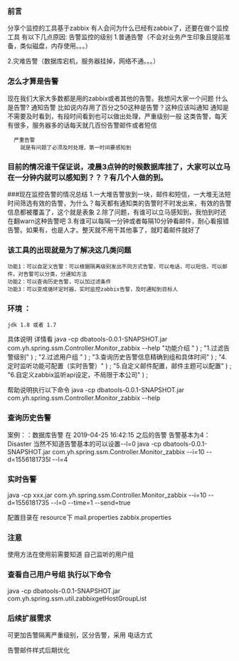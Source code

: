 ### 前言
分享个监控的工具基于zabbix
有人会问为什么已经有zabbix了，还要在做个监控工具
有以下几点原因:
   告警监控的级别
   1.普通告警（不会对业务产生印象且提前准备，类似磁盘，内存使用。。。）

   2.灾难告警（数据库宕机，服务器挂掉，网络不通。。。）

### 怎么才算是告警
   现在我们大家大多数都是用的zabbix或者其他的告警。我想问大家一个问题
   什么是告警?
      通知告警
        比如说内存用了百分之50这种是告警？这种应该叫通知
        通知是不需要及时看到，有段时间看到也可以做出处理，严重级别一般
        这类告警，每天有很多，服务器多的话每天就几百份告警邮件或者短信
      
      严重告警
        就是有问题了必须及时处理，第一时间要感知到


### 目前的情况谁干保证说，凌晨3点钟的时候数据库挂了，大家可以立马在一分钟内就可以感知到？？？有几个人做的到。

###现在监控告警的情况总结
       1.一大堆告警放到一块，邮件和短信，一大堆无法短时间筛选有效的告警，为什么？每天都有通知类的告警时不时发出来，有效的告警信息都被覆盖了，这个就是表象
       2.除了问题，有谁可以立马感知到，我怕到时还在翻warn这种告警吧
       3.有谁可以每隔一分钟或者每隔10分钟看邮件，耐心看报错告警。如果有，也是人才。整天就不用干其他事了，就盯着邮件就好了


### 该工具的出现就是为了解决这几类问题
    功能1：可以自定义告警：可以根据隔离级别发出不同方式告警，可以电话，可以短信，可以邮件。对告警可以分类，分通知方法
    功能2：可以查询历史告警，可以加过滤条件
    功能3：可以变成循环定时器，实时监控zabbix告警，及时通知到目标人
	
	


### 环境 ：
	jdk 1.8 或者 1.7
具体说明 详情看 java -cp dbatools-0.0.1-SNAPSHOT.jar  com.yh.spring.ssm.Controller.Monitor_zabbix --help
 		"功能介绍 " ) ;
		"1.过滤告警级别" ) ;
		"2.过滤用户组 " ) ;
		"3.查询历史告警信息精确到组和具体时间" ) ;
		"4.定时监听功能可配置（实时告警）" ) ;
		"5.自定义邮件配置，邮件主题可以配置" ) ;
		"6.自定义zabbix监听api设定，不局限于本公司" ) ;
		
帮助说明执行以下命令
java -cp dbatools-0.0.1-SNAPSHOT.jar  com.yh.spring.ssm.Controller.Monitor_zabbix --help

### 查询历史告警
案例：：数据库告警 在 2019-04-25 16:42:15 之后的告警 告警基本为4：Disaster 当然不知道告警基本的可以设置--l=0
 java -cp dbatools-0.0.1-SNAPSHOT.jar com.yh.spring.ssm.Controller.Monitor_zabbix --i=10 --d=1556181735l --l=4
 
### 实时告警
  
  java -cp xxx.jar  com.yh.spring.ssm.Controller.Monitor_zabbix --i=10 --d=1556181735 --l=0 --time=1 --send=true
 

配置目录在 resource下
   mail.properties
   zabbix.properties


### 注意
使用方法在使用前需要知道 自己监听的用户组

### 查看自己用户号组 执行以下命令
java -cp dbatools-0.0.1-SNAPSHOT.jar com.yh.spring.ssm.util.zabbixgetHostGroupList


### 后续扩展需求
可更加告警隔离严重级别，区分告警，采用 电话方式

告警邮件样式后期优化
